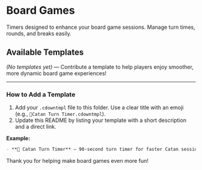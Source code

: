 # Board Games

Timers designed to enhance your board game sessions. Manage turn times, rounds, and breaks easily.

## Available Templates

*(No templates yet)* — Contribute a template to help players enjoy smoother, more dynamic board game experiences!

---

### How to Add a Template

1. Add your `.cdowntmpl` file to this folder. Use a clear title with an emoji (e.g., `🍉Catan Turn Timer.cdowntmpl`).
2. Update this README by listing your template with a short description and a direct link.

**Example:**

```markdown
- **🍉 Catan Turn Timer** — 90-second turn timer for faster Catan sessions. [🍉Catan Turn Timer.cdowntmpl](🍉Catan Turn Timer.cdowntmpl)
```

Thank you for helping make board games even more fun!
